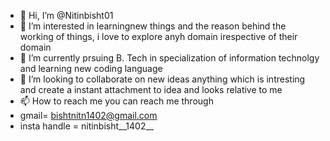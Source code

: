 - 👋 Hi, I’m @Nitinbisht01
- 👀 I’m interested in learningnew things and the reason behind the working of things, i love to explore anyh domain irespective of their domain
- 🌱 I’m currently prsuing B. Tech in specialization of information technolgy and learning new coding language 
- 💞️ I’m looking to collaborate on new ideas anything which is intresting and create a instant attachment to idea and looks relative to me
- 📫 How to reach me you can reach me through
- gmail= bishtnitn1402@gmail.com
- insta handle = nitinbisht__1402__

<!---
Nitinbisht01/Nitinbisht01 is a ✨ special ✨ repository because its `README.md` (this file) appears on your GitHub profile.
You can click the Preview link to take a look at your changes.
--->
